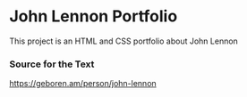 # John Lennon Portfolio
This project is an HTML and CSS portfolio about John Lennon  
### Source for the Text
https://geboren.am/person/john-lennon
